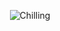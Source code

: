 <p align="center">
  <img src="https://github.com/makemek/makemek/blob/master/chill.gif" alt="Chilling"/>
</p>
